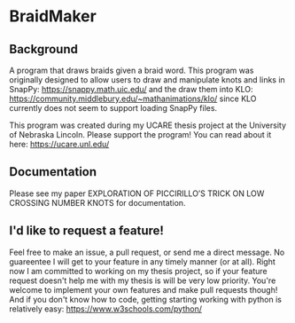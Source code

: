 # BraidMaker
## Background
A program that draws braids given a braid word. This program was originally designed to allow users to draw and manipulate knots and links in SnapPy: https://snappy.math.uic.edu/ and the draw them into KLO: https://community.middlebury.edu/~mathanimations/klo/ since KLO currently does not seem to support loading SnapPy files.

This program was created during my UCARE thesis project at the University of Nebraska Lincoln. Please support the program! You can read about it here: https://ucare.unl.edu/

## Documentation
Please see my paper EXPLORATION OF PICCIRILLO’S TRICK ON LOW CROSSING NUMBER KNOTS for documentation.

## I'd like to request a feature!
Feel free to make an issue, a pull request, or send me a direct message. No guareentee I will get to your feature in any timely manner (or at all). Right now I am committed to working on my thesis project, so if your feature request doesn't help me with my thesis is will be very low priority. You're welcome to implement your own features and make pull requests though! And if you don't know how to code, getting starting working with python is relatively easy: https://www.w3schools.com/python/
